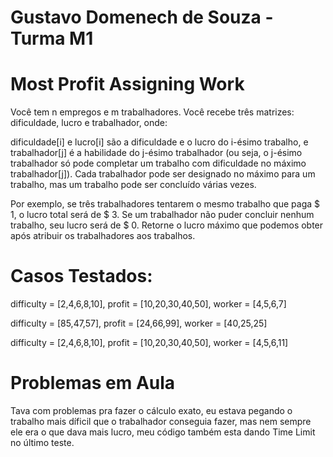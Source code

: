 # Gustavo Domenech de Souza - Turma M1

# Most Profit Assigning Work
Você tem n empregos e m trabalhadores. Você recebe três matrizes: dificuldade, lucro e trabalhador, onde:

dificuldade[i] e lucro[i] são a dificuldade e o lucro do i-ésimo trabalho, e trabalhador[j] é a habilidade do j-ésimo trabalhador (ou seja, o j-ésimo trabalhador só pode completar um trabalho com dificuldade no máximo trabalhador[j]).
Cada trabalhador pode ser designado no máximo para um trabalho, mas um trabalho pode ser concluído várias vezes.

Por exemplo, se três trabalhadores tentarem o mesmo trabalho que paga $ 1, o lucro total será de $ 3. Se um trabalhador não puder concluir nenhum trabalho, seu lucro será de $ 0.
Retorne o lucro máximo que podemos obter após atribuir os trabalhadores aos trabalhos.

# Casos Testados:
difficulty = [2,4,6,8,10], profit = [10,20,30,40,50], worker = [4,5,6,7]

difficulty = [85,47,57], profit = [24,66,99], worker = [40,25,25]

difficulty = [2,4,6,8,10], profit = [10,20,30,40,50], worker = [4,5,6,11]

# Problemas em Aula
Tava com problemas pra fazer o cálculo exato, eu estava pegando o trabalho mais díficil que o trabalhador conseguia fazer, mas nem sempre ele era o que dava mais lucro,
meu código também esta dando Time Limit no último teste.
